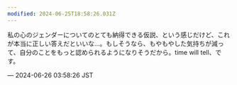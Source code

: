 ```yaml
---
modified: 2024-06-25T18:58:26.031Z
---
```


<p>私の心のジェンダーについてのとても納得できる仮説、という感じだけど、これが本当に正しい答えだといいな…。もしそうなら、もやもやした気持ちが減って、自分のことをもっと認められるようになりそうだから。time will tell、です。</p>

&mdash; 2024-06-26 03:58:26 JST

<!-- Original URL: https://mastodon.social/@sakuramochi0/112678791153782060-->
